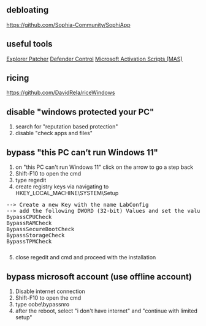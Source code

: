 ## debloating

https://github.com/Sophia-Community/SophiApp

## useful tools
[Explorer Patcher](https://github.com/valinet/ExplorerPatcher)
[Defender Control](https://github.com/qtkite/defender-control)
[Microsoft Activation Scripts (MAS)](https://github.com/massgravel/Microsoft-Activation-Scripts)

## ricing

https://github.com/DavidRela/riceWindows

## disable "windows protected your PC"

1. search for "reputation based protection"
2. disable "check apps and files"

## bypass "this PC can’t run Windows 11"

1. on "this PC can't run Windows 11" click on the arrow to go a step back
2. Shift-F10 to open the cmd
3. type regedit
4. create registry keys via navigating to HKEY_LOCAL_MACHINE\SYSTEM\Setup
<pre style="margin-bottom: 0; border-bottom:none; padding-bottom:0.8em;">--> Create a new Key with the name LabConfig
--> add the following DWORD (32-bit) Values and set the values to 1
BypassCPUCheck
BypassRAMCheck
BypassSecureBootCheck
BypassStorageCheck
BypassTPMCheck</pre>

5. close regedit and cmd and proceed with the installation

## bypass microsoft account (use offline account)

1. Disable internet connection
2. Shift-F10 to open the cmd
3. type oobe\bypassnro
4. after the reboot, select "i don't have internet" and "continue with limited setup"
